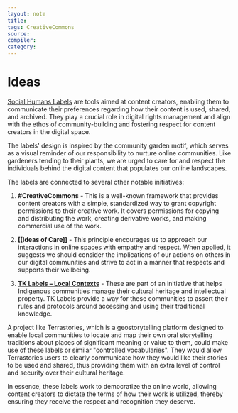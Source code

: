 ```yaml
---
layout: note
title:
tags: CreativeCommons
source:
compiler:
category:
---
```


# Ideas

[Social Humans Labels](https://www.docnow.io/social-humans/sh-c-labels.html)  are tools aimed at content creators, enabling them to communicate their preferences regarding how their content is used, shared, and archived. They play a crucial role in digital rights management and align with the ethos of community-building and fostering respect for content creators in the digital space.

The labels' design is inspired by the community garden motif, which serves as a visual reminder of our responsibility to nurture online communities. Like gardeners tending to their plants, we are urged to care for and respect the individuals behind the digital content that populates our online landscapes.

The labels are connected to several other notable initiatives:

1. **#CreativeCommons** - This is a well-known framework that provides content creators with a simple, standardized way to grant copyright permissions to their creative work. It covers permissions for copying and distributing the work, creating derivative works, and making commercial use of the work.

2. **[[Ideas of Care]]** - This principle encourages us to approach our interactions in online spaces with empathy and respect. When applied, it suggests we should consider the implications of our actions on others in our digital communities and strive to act in a manner that respects and supports their wellbeing.

3. **[TK Labels – Local Contexts](https://localcontexts.org/labels/traditional-knowledge-labels/)** - These are part of an initiative that helps Indigenous communities manage their cultural heritage and intellectual property. TK Labels provide a way for these communities to assert their rules and protocols around accessing and using their traditional knowledge.

A project like Terrastories, which is a geostorytelling platform designed to enable local communities to locate and map their own oral storytelling traditions about places of significant meaning or value to them, could make use of these labels or similar "controlled vocabularies". They would allow Terrastories users to clearly communicate how they would like their stories to be used and shared, thus providing them with an extra level of control and security over their cultural heritage. 

In essence, these labels work to democratize the online world, allowing content creators to dictate the terms of how their work is utilized, thereby ensuring they receive the respect and recognition they deserve.